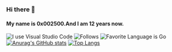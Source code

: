### Hi there 👋
#### My name is 0x002500.And I am 12 years now.


![I use Visual Studio Code](https://img.shields.io/badge/Editor-VSCode-black?style=for-the-badge)
![Follows](https://img.shields.io/github/followers/0x002500?style=for-the-badge)
![Favorite Language is Go](https://img.shields.io/badge/Favorite%20Programming%20Language-Python-blue?style=for-the-badge)
[![Anurag's GitHub stats](https://github-readme-stats.vercel.app/api?username=0x002500)](https://github.com/anuraghazra/github-readme-stats)
[![Top Langs](https://github-readme-stats.vercel.app/api/top-langs/?username=0x002500)](https://github.com/anuraghazra/github-readme-stats)
<!--
**0x002500/0x002500** is a ✨ _special_ ✨ repository because its `README.md` (this file) appears on your GitHub profile.

Here are some ideas to get you started:

- 🔭 I’m currently working on ...
- 🌱 I’m currently learning ...
- 👯 I’m looking to collaborate on ...
- 🤔 I’m looking for help with ...
- 💬 Ask me about ...
- 📫 How to reach me: ...
- 😄 Pronouns: ...
- ⚡ Fun fact: ...
-->
